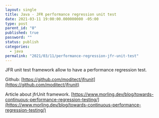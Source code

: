 ```yaml
---
layout: single
title: Java - JFR performance regression unit test
date: 2021-03-11 19:00:00.000000000 -05:00
type: post
parent_id: "0"
published: true
password: ""
status: publish
categories:
  - java
permalink: "2021/03/11/performance-regression-jfr-unit-test"
---
```

JFR unit test framework allow to have a performance regression test.

Github: [https://github.com/moditect/jfrunit](https://github.com/moditect/jfrunit)

Article about jfrUnit framework.
[https://www.morling.dev/blog/towards-continuous-performance-regression-testing/](https://www.morling.dev/blog/towards-continuous-performance-regression-testing/)
